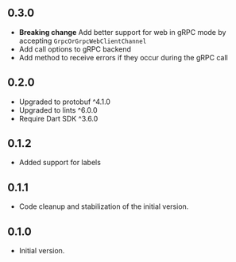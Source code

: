 ## 0.3.0

- **Breaking change** Add better support for web in gRPC mode by accepting `GrpcOrGrpcWebClientChannel`
- Add call options to gRPC backend
- Add method to receive errors if they occur during the gRPC call

## 0.2.0

- Upgraded to protobuf ^4.1.0
- Upgraded to lints ^6.0.0
- Require Dart SDK ^3.6.0

## 0.1.2

- Added support for labels

## 0.1.1

- Code cleanup and stabilization of the initial version.

## 0.1.0

- Initial version.
